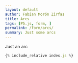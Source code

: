 ```yaml
---  
layout: default
author: Fabian Morón Zirfas
title: Arcs
tags: [P5.js, form, ]
permalink: /form/arcs/
summary: Just some arcs
---  
```


Just an arc

<!-- more -->


<div id="sketch"></div>

```js
{% include_relative index.js %}
```

<script type="text/javascript" src="{{site.baseurl}}/assets/js/p5.min.js"></script>
<script type="text/javascript" src="{{site.baseurl}}/{{ page.path | replace:'.md','.js' }}"></script>